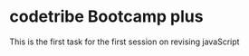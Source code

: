 <h1>codetribe Bootcamp plus</h1>
<p>This is the first task for the first session on revising javaScript </p>
